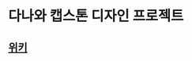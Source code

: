 # 다나와 캡스톤 디자인 프로젝트

## [위키](https://github.com/Leeharin115/dnw2020/wiki/1.-%ED%99%9C%EB%8F%99-%EB%82%B4%EC%97%AD)
